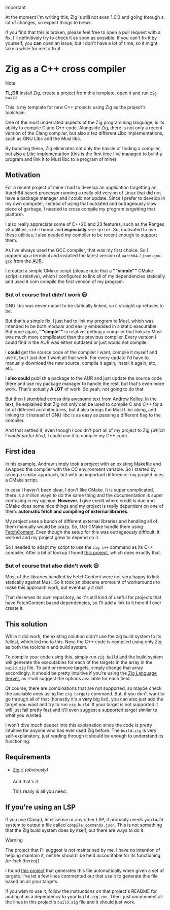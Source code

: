> [!IMPORTANT]
> At the moment I'm writing this, Zig is still not even 1.0.0 and going through a lot of changes, so expect things to break.
> 
> If you find that this is broken, please feel free to open a pull request with a fix. I'll definitively try to check it as soon as possible.
> If you can't fix it by yourself, you **can** open an issue, but I don't have a lot of time, so it might take a while for me to fix it.

# Zig as a C++ cross compiler

> [!NOTE]
> **TL;DR** Install Zig, create a project from this template, open it and run `zig build`

This is my template for new C++ projects using Zig as the project's toolchain.

One of the most underrated aspects of the Zig programming language, is its ability to compile C and C++ code. 
Alongside Zig, there is not only a recent version of the Clang compiler, but also a fez different Libc implementations, such as GNU LIbc and the Musl libc.

By bundling these, Zig eliminates not only the hassle of finding a compiler, but also a Libc implementation 
(this is the first time I've managed to build a program and link it to Musl libc to a program of mine).

## Motivation

For a recent project of mine I had to develop an application targetting an Aarch64 based processor running a really old version of Linux that did not have a package manager and I could not update.
Since I prefer to develop in my own computer, instead of using that outdated and outrageously slow piece of garbage, I needed to cross compile my program targetting that platform.

I also really appreciate some of C++20 and 23 features, such as the Ranges v3 utilities, `std::format` and **especially** `std::print`. 
So, motivated to use these utilities, I also needed my compiler to be recent enough to support them.

As I've always used the GCC compiler, that was my first choice.
So I popped up a terminal and installed the latest version of `aarch64-linux-gnu-gcc` from the [AUR](https://archlinux.org/packages/extra/x86_64/aarch64-linux-gnu-gcc/).

I created a simple CMake script (please note that a **""simple""** CMake script is relative), which I configured to link all of my dependencies statically and used it com compile the first version of my program.

### But of course that didn't work 😃

GNU libc was never meant to be statically linked, so it straight up refuses to be.

But that's a simple fix, I just had to link my program to Musl, which was intended to be both modular and easily embedded in a static executable. 
But once again, **""simple""** is relative, getting a compiler that links to Musl was much more complicated than the previous compiler. 
Every version I could find in the AUR was either outdated or just would not compile.

I **could** get the source code of the compiler I want, compile it myself and use it, but I just don't want all that work. 
For every update I'd have to manually download the new source, compile it again, install it again, etc, etc...

I **also could** publish a package to the AUR and just update the source code there and use my package manager to handle the rest, but that's even more work.
That's actually **A LOT** of work. So yeah, not going to do that.

But then I stumbled across [this awesome text from Andrew Kelley](https://andrewkelley.me/post/zig-cc-powerful-drop-in-replacement-gcc-clang.html).
In the text, he explained that Zig not only can be used to compile C and C++ for a lot of different acrchitectures, 
but it also brings the Musl Libc along, and linking to it instead of GNU libc is as easy as passing a different flag to the compiler.

And that settled it, even though I couldn't port all of my project to Zig _(which I would prefer btw)_, I could use it to compile my C++ code.

## First idea
In his example, Andrew simply took a project with an existing Makefile and swapped the compiler with the *CC* environment variable.
So I started by taking a similar approach, but with an important difference: my project uses a CMake script.

In case I haven't been clear, I don't like CMake. It is super complicated, there is a million ways to do the same thing and the documentation is super confusing in my opinion.
**However**, I give credit where credit is due and CMake does some nice things and my project is really dependent on one of them: **automatic fetch and compiling of external libraries**.

My project uses a bunch of different external libraries and handling all of them manually would be crazy.
So, I let CMake handle them using [FetchContent](https://cmake.org/cmake/help/latest/module/FetchContent.html).
Even though the setup for this was outrageously difficult, it worked and my project grew to depend on it.

So I needed to adapt my script to use the `zig c++` command as its C++ compiler.
After a bit of lookup I found [this project](https://github.com/mrexodia/zig-cross), which does exactly that.

### But of course that also didn't work 😃

Most of the libraries handled by FetchContent were not very happy to link statically against Musl.
So it took an obscene ammount of workarounds to make this approach work, but eventually it did!

That deserves its own repository, as it's still kind of useful for projects that have FetchContent based dependencies, so I'll add a link to it here if I ever create it.

## This solution
While it did work, the existing solution didn't use the zig build system to its fullest, which led me to this.
Now, the C++ code is compiled using only Zig as both the toolchain and build system.

To compile your code using this, simply run `zig build` and the build system will generate the executables for each of the targets in the array in the `build.zig` file.
To add or remove targets, simply change that array accordingly, it should be pretty intuitive if you're using the [Zig Language Server](https://github.com/zigtools/zls), as it will suggest the options available for each field.

Of course, there are combinations that are not supported, so maybe check the available ones using the `zig targets` command.
But, if you don't want to go through all of that (honestly it's a **very** big list), you can also just add the target you want and try to run `zig build`.
If your target is not supported it will just fail pretty fast and it'll even suggest a supported target similar to what you wanted.

I won't dive much deeper into this explanation since the code is pretty intuitive for anyone who has ever used Zig before.
The `build.zig` is very self-explanatory, just reading through it should be enough to understand its functioning.

## Requirements
- [Zig ⚡](https://github.com/ziglang/zig)  _(obviously)_
  
  And that's it. 
  
  This really is all you need.

## If you're using an LSP
If you use Clangd, Intellisense or any other LSP, it probably needs you build system to output a file called `compile_commands.json`.
This is not something that the Zig build system does by itself, but there are ways to do it.

> [!WARNING]
> The project that I'll suggest is not maintained by me.
> I have no intention of helping maintain it, neither should I be held accountable for its functioning _(or lack thereof)_.

I found [this project](https://github.com/the-argus/zig-compile-commands) that generates this file automatically when given a set of targets.
I've let a few lines commented out that use it to generate this file based on all your targets.

If you wish to use it, follow the instructions on that project's README for adding it as a dependency to your `build.zig.zon`.
Then, just uncomment all the lines in this project's `build.zig` file and it should just work.
